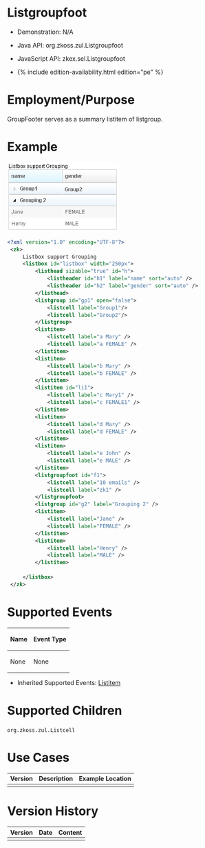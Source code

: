 

# Listgroupfoot

- Demonstration: N/A
- Java API: <javadoc>org.zkoss.zul.Listgroupfoot</javadoc>
- JavaScript API:
  <javadoc directory="jsdoc">zkex.sel.Listgroupfoot</javadoc>

- {% include edition-availability.html edition="pe" %}

# Employment/Purpose

GroupFooter serves as a summary listitem of listgroup.

# Example

![](/zk_component_ref/images/ZKComRef_Listgroup_Example.PNG)

```xml
<?xml version="1.0" encoding="UTF-8"?>
 <zk>
     Listbox support Grouping
     <listbox id="listbox" width="250px">
         <listhead sizable="true" id="h">
             <listheader id="h1" label="name" sort="auto" />
             <listheader id="h2" label="gender" sort="auto" />
         </listhead>
         <listgroup id="gp1" open="false">
             <listcell label="Group1"/>
             <listcell label="Group2"/>
         </listgroup>
         <listitem>
             <listcell label="a Mary" />
             <listcell label="a FEMALE" />
         </listitem>
         <listitem>
             <listcell label="b Mary" />
             <listcell label="b FEMALE" />
         </listitem>
         <listitem id="li1">
             <listcell label="c Mary1" />
             <listcell label="c FEMALE1" />
         </listitem>
         <listitem>
             <listcell label="d Mary" />
             <listcell label="d FEMALE" />
         </listitem>
         <listitem>
             <listcell label="e John" />
             <listcell label="e MALE" />
         </listitem>
         <listgroupfoot id="f1">
             <listcell label="10 emails" />
             <listcell label="zk1" />
         </listgroupfoot>
         <listgroup id="g2" label="Grouping 2" />
         <listitem>
             <listcell label="Jane" />
             <listcell label="FEMALE" />
         </listitem>
         <listitem>
             <listcell label="Henry" />
             <listcell label="MALE" />
         </listitem>

     </listbox>
 </zk>
```

# Supported Events

<table>
<thead>
<tr class="header">
<th><center>
<p>Name</p>
</center></th>
<th><center>
<p>Event Type</p>
</center></th>
</tr>
</thead>
<tbody>
<tr class="odd">
<td><p>None</p></td>
<td><p>None</p></td>
</tr>
</tbody>
</table>

- Inherited Supported Events: [
  Listitem]({{site.baseurl}}/zk_component_ref/data/listbox/listitem#Supported_Events)

# Supported Children

<javadoc>`org.zkoss.zul.Listcell`</javadoc>

# Use Cases

| Version | Description | Example Location |
|---------|-------------|------------------|
|         |             |                  |

# Version History



| Version | Date | Content |
|---------|------|---------|
|         |      |         |


